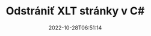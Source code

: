 ---
############################# Static ############################
layout: "auto-gen-merger"
date: 2022-10-28T06:51:14
draft: false
otherformats: ott pdf pps ppsx ppt pptx rtf tex vdx vsdm vsdx vssm vssx vstm vstx vsx

############################# Head ############################
head_title: "Odstrániť XLT stránky v C#"
head_description: "Odstráňte alebo odstráňte jednu stránku alebo kolekciu stránok zo súboru XLT v C# obrátením poradia stránok pomocou rozhrania API na zlúčenie dokumentov."

############################# Header ############################
title: "Odstrániť XLT stránky v C#"
description: "Odstráňte XLT stránky pomocou niekoľkých riadkov kódu .NET."
bg_image: "https://cms.admin.containerize.com/templates/aspose/App_Themes/V3/images/bg/header1.png"
bg_overlay: false
button:
    enable: true
    icon: "fas fa-arrow-down"
    label: "Stiahnite si bezplatnú skúšobnú verziu"
    link: "https://downloads.groupdocs.com/merger/net"

############################# SubMenu ############################
submenu:
    enable: true

    left:
        img_alt: "GroupDocs.Merger for .NET"
        image: "https://cms.admin.containerize.com/templates/groupdocs/images/product-logos/90x90-noborder/groupdocs-merger-net.png"
        product: "GroupDocs.Merger"
        platform: ".NET"

    middle:
        button:

            # button loop
            - link: "https://apireference.groupdocs.com/merger/net"
              text: "Referencia API"

            # button loop
            - link: "https://github.com/groupdocs-merger"
              text: "Príklady kódov"

            # button loop
            - link: "https://products.groupdocs.app/merger/family"
              text: "Živé ukážky"

            # button loop
            - link: "https://purchase.groupdocs.com/pricing/merger/net"
              text: "Stanovenie cien"

    right:
        link_download: "https://downloads.groupdocs.com/merger"
        link_learn: "https://docs.groupdocs.com/merger/net"
        link_buy: "https://purchase.groupdocs.com"

############################# About ############################
about:
    enable: true
    title: "O GroupDocs.Merger for .NET API"
    content: |
        [GroupDocs.Merger for .NET](/sk/merger/net/) ponúka jednoduché riešenie na bezpečné zlúčenie a rozdelenie medzi širokou škálou formátov dokumentov vrátane PDF, Microsoft Office (Word, Excel, PowerPoint , OneNote), OpenDocument, HTML, obrázky a mnoho ďalších v aplikáciách .NET. Pridaním iba niekoľkých riadkov kódu vykonajte niekoľko operácií s dokumentom, ako je presunutie, odstránenie, otočenie, výmena, extrahovanie alebo zmena orientácie strán v dokumentoch. Rozhranie API na zlučovanie dokumentov tiež podporuje zobrazenie náhľadu stránok dokumentu ako obrázka na analýzu štruktúry dokumentu, formátovania a obsahu na stránke.
        
        GroupDocs.Merger API je správnou voľbou pre podnikové riešenia, ktoré vyžadujú funkcie na odstraňovanie súborových stránok. Tieto rozhrania API sú dobre podporované na všetkých hlavných operačných systémoch a platformách vrátane .NET Framework, .NET Standard, .NET Core, Mono.

############################# Steps ############################
steps:
    enable: true
    title_left: "Odstrániť XLT stránky súboru v .NET"
    content_left: |
        [GroupDocs.Merger for .NET](/sk/merger/net/) uľahčuje vývojárom C# odstrániť jednu alebo viacero konkrétnych stránok v rámci XLT súbor vykonaním niekoľkých jednoduchých krokov.
        
        * Inicializujte **RemoveOptions** s číslami strán, ktoré chcete odstrániť.
        * Vytvorte novú inštanciu **Merger** a zadajte cestu zdrojového dokumentu ako parameter konštruktora.
        * Zavolajte na **RemovePages** a odovzdajte objekt **RemoveOptions**.
        * Zavolajte na **Save** a zadajte cestu k súboru na uloženie výsledného dokumentu.

    title_right: "Požiadavky na systém"
    content_right: |
        Rozhrania API GroupDocs.Merger for .NET sú podporované na všetkých hlavných platformách a operačných systémoch. Pred spustením nižšie uvedeného kódu sa uistite, že máte vo svojom systéme nainštalované nasledujúce predpoklady.

        * Operačné systémy: Microsoft Windows, Linux, MacOS
        * Vývojové prostredia: Visual Studio, Xamarin, MonoDevelop
        * Rámce: .NET Framework, .NET Standard, .NET Core, Mono
        * Stiahnite si najnovšiu verziu GroupDocs.Merger for .NET z [NuGet](https://www.nuget.org/packages/groupdocs.merger)
         
    code: |
     {{% merger/additional-styles %}}
     {{< merger/code-merger title="Ako odstrániť stránky súboru XLT pomocou vzorového kódu C#">}}

        ```csharp    
        // Odstráňte stránky súboru XLT pomocou rozhrania GroupDocs.Merger API
        // Inicializujte triedu RemoveOptions s vybratými číslami strán
        RemoveOptions removeOptions = new RemoveOptions(new int[] { 3, 6 });

        // Okamžité zlúčenie so vstupným dokumentom XLT
        using (Merger merger = new Merger("input.xlt"))
          {
            // Zavolajte metódu RemovePages a odovzdajte jej objekt RemoveOptions
            merger.RemovePages(removeOptions);
    
            // Zavolajte metódu Uložiť a zadajte požadovanú cestu k súboru na uloženie výstupného dokumentu
            merger.Save("output.xlt");
          }
        ```
     {{< /merger/code-merger >}}

############################# Demos ############################
demos:
    enable: true
    title: "Živé ukážky – odstránenie XLT stránok online"
    content: |
       Odstráňte stránky súboru XLT hneď teraz na webovej lokalite [GroupDocs.Merger Live Demos](https://products.groupdocs.app/splitter/remove-pages/xlt).
       Živá ukážka má nasledujúce výhody.
        
############################# About Formats ############################
about_formats:
    enable: true

############################# More Formats ############################
more_formats:
    enable: true
    title: "Odstrániť strany z iných formátov dokumentov"
    content: |
        API na zlúčenie a rozdelenie dokumentov .NET pre formáty súborov a obrázky. Odstráňte niektoré z populárnych formátov súborov, ako je uvedené nižšie.

############################# Back to top ###############################
back_to_top:
    enable: true
---